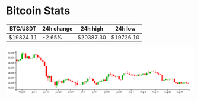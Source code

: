 # Bitcoin Stats

BTC/USDT|24h change|24h high|24h low|
|---|---|---|---|
|$19824.11|-2.65%|$20387.30|$19726.10|

<img src="./chart.svg">
